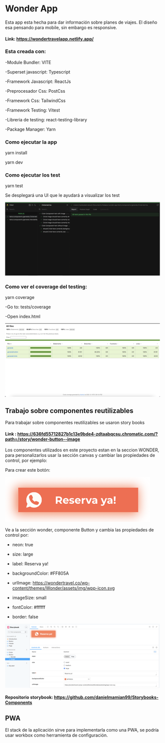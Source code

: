 # Wonder App

Esta app esta hecha para dar información sobre planes de viajes.
El diseño esa pensando para mobile, sin embargo es responsive.

#### Link: https://wondertravelapp.netlify.app/

### Esta creada con:

-Module Bundler: VITE

-Superset javascript: Typescript

-Framework Javascript: ReactJs

-Preprocesador Css: PostCss

-Framework Css: TailwindCss

-Framework Testing: Vitest

-Libreria de testing: react-testing-library

-Package Manager: Yarn

### Como ejecutar la app

yarn install

yarn dev

### Como ejecutar los test

yarn test

Se desplegará una UI que le ayudará a visualizar los test

![Image text](public/images/readme/test/vitestUI.png)

### Como ver el coverage del testing:

yarn coverage

-Go to: tests/coverage

-Open index.html

![Image text](public/images/readme/test/coverage.png)

## Trabajo sobre componentes reutilizables

Para trabajar sobre componentes reutilizables se usaron story books

#### Link : https://636fd55712827b1c13e9bde4-zdtaabqcsu.chromatic.com/?path=/story/wonder-button--image

Los componentes utilizados en este proyecto estan en la seccion WONDER, para personalizarlos usar la sección canvas y cambiar las propiedades de control, por ejemplo:

Para crear este botón: 

![Image text](public/images/readme/storybooks/reservaWonder.png)

Ve a la sección wonder, componente Button y cambia las propiedades de control por:

- neon: true

- size: large

- label: Reserva ya!

- backgroundColor: #FF805A

- urlImage: https://wondertravel.co/wp-content/themes/Wonder/assets/img/wpp-icon.svg

- imageSize: small

- fontColor: #ffffff

- border: false

![Image text](public/images/readme/storybooks/storybookButton.png)

#### Repositorio storybook: https://github.com/danielmamian99/Storybooks-Components

## PWA

El stack de la aplicación sirve para implementarla como una PWA, se podría usar workbox como herramienta de configuración.